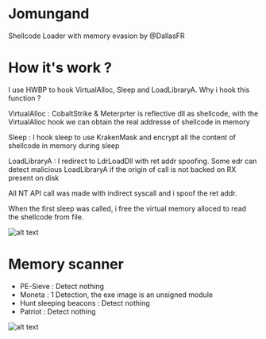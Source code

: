 # Jomungand

Shellcode Loader with memory evasion by @DallasFR

# How it's work ?

I use HWBP to hook VirtualAlloc, Sleep and LoadLibraryA. Why i hook this function ?


VirtualAlloc : CobaltStrike & Meterprter is reflective dll as shellcode, with the VirtualAlloc hook we can obtain the real addresse of shellcode in memory

Sleep : I hook sleep to use KrakenMask and encrypt all the content of shellcode in memory during sleep

LoadLibraryA : I redirect to LdrLoadDll with ret addr spoofing. Some edr can detect malicious LoadLibraryA if the origin of call is not backed on RX present on disk



All NT API call was made with indirect syscall and i spoof the ret addr.


When the first sleep was called, i free the virtual memory alloced to read the shellcode from file.

![alt text](https://raw.githubusercontent.com/RtlDallas/Jomungand-/main/img/ldr.png)

# Memory scanner

- PE-Sieve : Detect nothing
- Moneta : 1 Detection, the exe image is an unsigned module
- Hunt sleeping beacons : Detect nothing
- Patriot : Detect nothing

![alt text](https://raw.githubusercontent.com/RtlDallas/Jomungand-/main/img/scanner.png)

